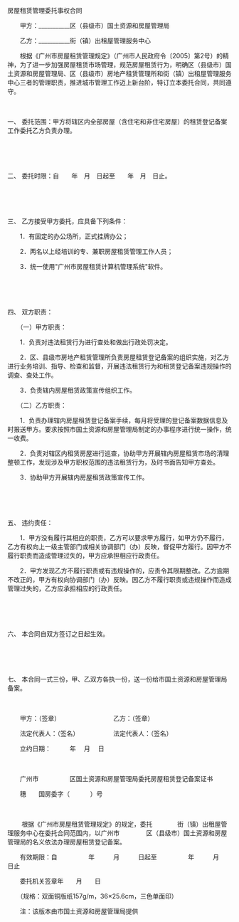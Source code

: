 



房屋租赁管理委托事权合同



 

　　甲方：___________区（县级市）国土资源和房屋管理局

　　乙方：___________街（镇）出租屋管理服务中心　　

　　根据《广州市房屋租赁管理规定》（广州市人民政府令〔2005〕第2号）的精神，为了进一步加强房屋租赁市场管理，规范房屋租赁行为，明确区（县级市）国土资源和房屋管理局、区（县级市）房地产租赁管理所和街（镇）出租屋管理服务中心三者的管理职责，推进城市管理工作迈上新台阶，特订立本委托合同，共同遵守。

　　

一、
委托范围：甲方将辖区内全部房屋（含住宅和非住宅房屋）的租赁登记备案工作委托乙方负责办理。

　　

　　

二、
委托时限：自　　年　月　日起至　　年　月　日止。

　　

　　

三、
乙方接受甲方委托，应具备下列条件：

　　1．有固定的办公场所，正式挂牌办公；

　　2．两名以上经培训的专、兼职房屋租赁管理工作人员；

　　3．统一使用"广州市房屋租赁计算机管理系统"软件。

　　

　　

四、
双方职责：

　　（一）甲方职责：

　　1．负责对违法租赁行为进行查处和做出行政处罚决定。

　　2．区、县级市房地产租赁管理所负责房屋租赁登记备案的组织实施，对乙方进行业务培训、指导、检查和监督，开展违法租赁行为和租赁登记备案违规操作的调查、查处工作。

　　3．负责辖内房屋租赁政策宣传组织工作。

　　（二）乙方职责：

　　1．负责办理辖内房屋租赁登记备案手续，每月将受理的登记备案数据信息及时报送甲方。要求按照市国土资源和房屋管理局制定的办事程序进行统一操作，统一收费。

　　2．负责对辖区内租赁房屋进行巡查，协助甲方开展辖内房屋租赁市场的清理整顿工作，发现涉及甲方职权范围的违法租赁行为，及时书面告知甲方查处。

　　3．协助甲方开展辖内房屋租赁政策宣传工作。

　　

　　

五、
违约责任：

　　1．甲方没有履行其相应的职责，乙方可以要求甲方履行，如甲方仍不履行，乙方有权向上一级主管部门或相关协调部门（办）反映，督促甲方履行。因甲方不履行职责而造成管理过失的，甲方应承担相应行政责任。

　　2．甲方发现乙方不履行职责或有违规操作的，应责令其限期整改。乙方逾期不改正的，甲方有权向协调部门（办）反映。因乙方不履行职责或违规操作而造成管理过失的，乙方应承担相应的行政责任。

　　

　　

六、
本合同自双方签订之日起生效。

　　

　　

七、
本合同一式三份，甲、乙双方各执一份，送一份给市国土资源和房屋管理局备案。　

　　　

　　甲方：（签章）　　　　　　　　　乙方：（签章）

　　法定代表人：（签名）　　　　　　法定代表人：（签名）　　

　　立约日期：　　　年　 月　 日

　　


 　　广州市　　　　　区国土资源和房屋管理局委托房屋租赁登记备案证书
 
　　穗　　国房委字（　　　 ）号
 
　　

　　 根据《广州市房屋租赁管理规定》的规定，委托　　　　街（镇）出租屋管理服务中心在委托合同范围内，以广州市　　　　 区（县级市）国土资源和房屋管理局的名义依法办理房屋租赁登记备案。

　　有效期限：自　　　　　年　　　月　　　日起至　　　　　年　　　月　　　日止

　　委托机关签章年　　月　　日

　　（规格：双面铜版纸157g/m，36×25.6cm，三色单面印）

　　注：该版本由市国土资源和房屋管理局提供
